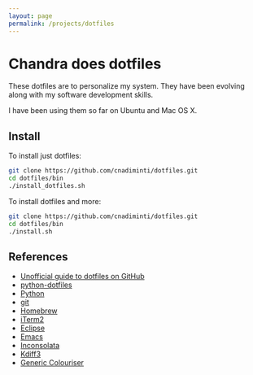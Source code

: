 ```yaml
---
layout: page
permalink: /projects/dotfiles
---
```


# Chandra does dotfiles

These dotfiles are to personalize my system. They have been evolving along with my software development skills.

I have been using them so far on Ubuntu and Mac OS X.

## Install

To install just dotfiles:

```sh
git clone https://github.com/cnadiminti/dotfiles.git
cd dotfiles/bin
./install_dotfiles.sh
```

To install dotfiles and more:

```sh
git clone https://github.com/cnadiminti/dotfiles.git
cd dotfiles/bin
./install.sh
```

## References
- [Unofficial guide to dotfiles on GitHub](https://dotfiles.github.io)
- [python-dotfiles](https://github.com/shanx/python-dotfiles)
- [Python](https://www.python.org/)
- [git](https://git-scm.com/)
- [Homebrew](http://brew.sh)
- [iTerm2](https://www.iterm2.com/)
- [Eclipse](https://eclipse.org/)
- [Emacs](https://www.gnu.org/software/emacs/)
- [Inconsolata](http://www.levien.com/type/myfonts/inconsolata.html)
- [Kdiff3](http://kdiff3.sourceforge.net/)
- [Generic Colouriser](https://github.com/garabik/grc)
